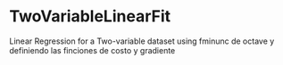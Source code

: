 # TwoVariableLinearFit
Linear Regression for a Two-variable dataset using fminunc de octave y definiendo las finciones de costo y gradiente
